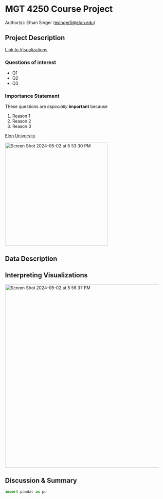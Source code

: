 # MGT 4250 Course Project
Author(s): Ethan Singer (esinger5@elon.edu)

## Project Description
[Link to Visualizations](https://public.tableau.com/views/test_17146888696110/Sheet1?:language=en-US&:sid=&:display_count=n&:origin=viz_share_link)
### Questions of interest
- Q1
- Q2
- Q3
### Importance Statement
These questions are *especially* **important** because
1. Reason 1
2. Reason 2
3. Reason 3

[Elon University](https://www.elon.edu)

<img width="338" alt="Screen Shot 2024-05-02 at 5 53 30 PM" src="https://github.com/singere20/mgt4250spring2024/assets/55157734/ec8f0e64-4681-4141-86b6-a56701a0956e">

## Data Description

## Interpreting Visualizations
<img width="601" alt="Screen Shot 2024-05-02 at 5 56 37 PM" src="https://github.com/singere20/mgt4250spring2024/assets/55157734/d2f188e9-0c82-4ae1-8d60-a083db113841">

## Discussion & Summary

```python
import pandas as pd
```

